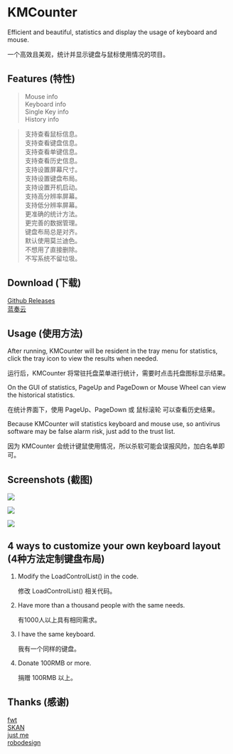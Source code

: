 # KMCounter 
Efficient and beautiful, statistics and display the usage of keyboard and mouse.

一个高效且美观，统计并显示键盘与鼠标使用情况的项目。

## Features (特性)
> Mouse      info  
> Keyboard   info  
> Single Key info  
> History    info  

> 支持查看鼠标信息。  
> 支持查看键盘信息。  
> 支持查看单键信息。  
> 支持查看历史信息。  
> 支持设置屏幕尺寸。  
> 支持设置键盘布局。  
> 支持设置开机启动。  
> 支持高分辨率屏幕。  
> 支持低分辨率屏幕。  
> 更准确的统计方法。  
> 更完善的数据管理。  
> 键盘布局总是对齐。  
> 默认使用莫兰迪色。  
> 不想用了直接删除。  
> 不写系统不留垃圾。  

## Download (下载)
[Github Releases](https://github.com/telppa/KMCounter/releases)  
[蓝奏云](https://ahk.lanzous.com/iuhLXmwvg1c)

## Usage (使用方法)
After running, KMCounter will be resident in the tray menu for statistics, click the tray icon to view the results when needed.

运行后，KMCounter 将常驻托盘菜单进行统计，需要时点击托盘图标显示结果。

On the GUI of statistics, PageUp and PageDown or Mouse Wheel can view the historical statistics.

在统计界面下，使用 PageUp、PageDown 或 鼠标滚轮 可以查看历史结果。

Because KMCounter will statistics keyboard and mouse use, so antivirus software may be false alarm risk, just add to the trust list.

因为 KMCounter 会统计键鼠使用情况，所以杀软可能会误报风险，加白名单即可。

## Screenshots (截图)
![](https://raw.githubusercontent.com/telppa/KMCounter/main/screenshots/3.gif)

![](https://raw.githubusercontent.com/telppa/KMCounter/main/screenshots/1.png)

![](https://raw.githubusercontent.com/telppa/KMCounter/main/screenshots/2.png)

## 4 ways to customize your own keyboard layout (4种方法定制键盘布局)
1. Modify the LoadControlList() in the code.

   修改 LoadControlList() 相关代码。

2. Have more than a thousand people with the same needs.

   有1000人以上具有相同需求。

3. I have the same keyboard.

   我有一个同样的键盘。

4. Donate 100RMB or more.

   捐赠 100RMB 以上。

## Thanks (感谢)
[fwt](https://www.autoahk.com/archives/35133)  
[SKAN](https://www.autohotkey.com/boards/viewtopic.php?f=6&t=76881)  
[just me](https://github.com/AHK-just-me)  
[robodesign](https://github.com/marius-sucan)  